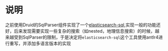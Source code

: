 # 说明
之前使用Druid的SqlParser组件实现了一个[elasticsearch-sql](https://github.com/iamazy/elasticsearch-sql),实现一般的功能还好，后来发现需要实现一些复杂的搜索（如nested，地理信息搜索）的时候，越来越受到SqlParser的限制，于是决定将`elasticsearch-sql`这个工具使用antlr4进行重写，并添加多语言版本的实现
